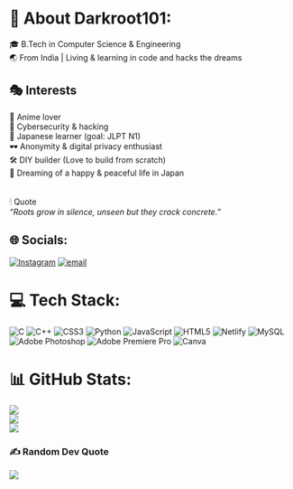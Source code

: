 # 💫 About Darkroot101:
🎓 B.Tech in Computer Science & Engineering  <br>🌏 From India | Living & learning in code and hacks the dreams  <br>
## 🎭 Interests  
🎌 Anime lover<br> 🔐 Cybersecurity & hacking <br> 🗾 Japanese learner (goal: JLPT N1) <br> 🕶️ Anonymity & digital privacy enthusiast  <br> 🛠️ DIY builder  (Love to build from scratch)   <br> 🌸 Dreaming of a happy & peaceful life in Japan  <br><br><br>🕯 Quote  <br>*“Roots grow in silence, unseen but they crack concrete.”*  <br>


## 🌐 Socials:
[![Instagram](https://img.shields.io/badge/Instagram-%23E4405F.svg?logo=Instagram&logoColor=white)](https://instagram.com/thedarkroot101) [![email](https://img.shields.io/badge/Email-D14836?logo=gmail&logoColor=white)](mailto:thedarkroot101@gmail.com) 

# 💻 Tech Stack:
![C](https://img.shields.io/badge/c-%2300599C.svg?style=for-the-badge&logo=c&logoColor=white) ![C++](https://img.shields.io/badge/c++-%2300599C.svg?style=for-the-badge&logo=c%2B%2B&logoColor=white) ![CSS3](https://img.shields.io/badge/css3-%231572B6.svg?style=for-the-badge&logo=css3&logoColor=white) ![Python](https://img.shields.io/badge/python-3670A0?style=for-the-badge&logo=python&logoColor=ffdd54) ![JavaScript](https://img.shields.io/badge/javascript-%23323330.svg?style=for-the-badge&logo=javascript&logoColor=%23F7DF1E) ![HTML5](https://img.shields.io/badge/html5-%23E34F26.svg?style=for-the-badge&logo=html5&logoColor=white) ![Netlify](https://img.shields.io/badge/netlify-%23000000.svg?style=for-the-badge&logo=netlify&logoColor=#00C7B7) ![MySQL](https://img.shields.io/badge/mysql-4479A1.svg?style=for-the-badge&logo=mysql&logoColor=white) ![Adobe Photoshop](https://img.shields.io/badge/adobe%20photoshop-%2331A8FF.svg?style=for-the-badge&logo=adobe%20photoshop&logoColor=white) ![Adobe Premiere Pro](https://img.shields.io/badge/Adobe%20Premiere%20Pro-9999FF.svg?style=for-the-badge&logo=Adobe%20Premiere%20Pro&logoColor=white) ![Canva](https://img.shields.io/badge/Canva-%2300C4CC.svg?style=for-the-badge&logo=Canva&logoColor=white)
# 📊 GitHub Stats:
![](https://github-readme-stats.vercel.app/api?username=thedarkroot101&theme=dark&hide_border=false&include_all_commits=false&count_private=false)<br/>
![](https://nirzak-streak-stats.vercel.app/?user=thedarkroot101&theme=dark&hide_border=false)<br/>
![](https://github-readme-stats.vercel.app/api/top-langs/?username=thedarkroot101&theme=dark&hide_border=false&include_all_commits=false&count_private=false&layout=compact)

### ✍️ Random Dev Quote
![](https://quotes-github-readme.vercel.app/api?type=horizontal&theme=dark)

